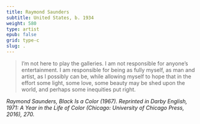 ```yaml
---
title: Raymond Saunders
subtitle: United States, b. 1934
weight: 580
type: artist
epub: false
grid: type-c
slug: .
---
```

>I’m not here to play the galleries. I am not responsible for anyone’s entertainment. I am responsible for being as fully myself, as man and artist, as I possibly can be, while allowing myself to hope that in the effort some light, some love, some beauty may be shed upon the world, and perhaps some inequities put right.

<cite>Raymond Saunders, *Black Is a Color* (1967). Reprinted in Darby English, *1971: A Year in the Life of Color* (Chicago: University of Chicago Press, 2016), 270.</cite>
